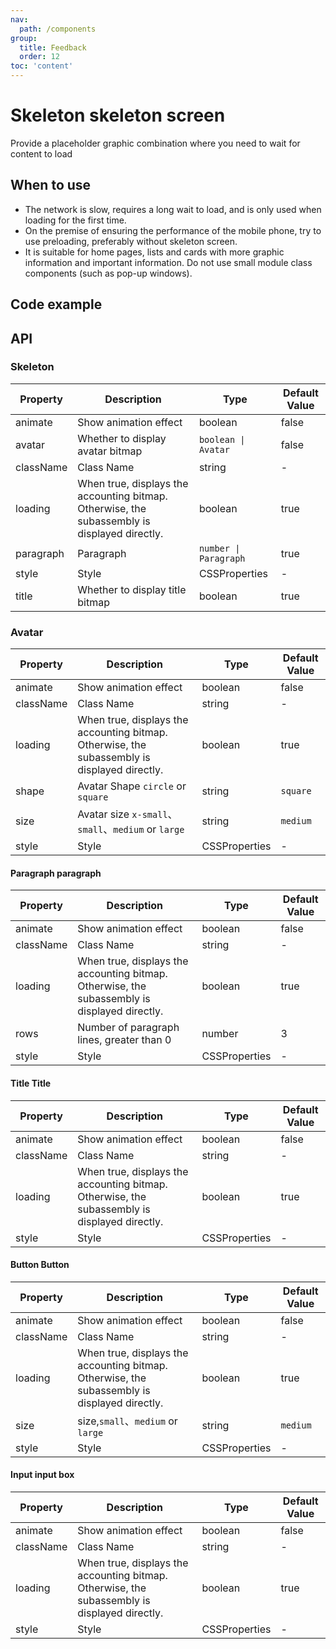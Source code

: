 ```yaml
---
nav:
  path: /components
group:
  title: Feedback
  order: 12
toc: 'content'
---
```


# Skeleton skeleton screen

<!-- <code src="../../docs/components/compatibility.tsx" inline="true"></code> -->
Provide a placeholder graphic combination where you need to wait for content to load
## When to use
- The network is slow, requires a long wait to load, and is only used when loading for the first time.
- On the premise of ensuring the performance of the mobile phone, try to use preloading, preferably without skeleton screen.
- It is suitable for home pages, lists and cards with more graphic information and important information. Do not use small module class components (such as pop-up windows).

## Code example

<code src='../../demo/pages/Skeleton/index'></code>

## API

### Skeleton

| Property     | Description                           | Type                       | Default Value  |
| -------- | ------------------------------ | -------------------------- | ------- |
| animate  | Show animation effect               | boolean                    | false   |
| avatar   | Whether to display avatar bitmap             | `boolean \| Avatar`        | false   |
| className| Class Name                           | string                     | -       |
| loading  | When true, displays the accounting bitmap. Otherwise, the subassembly is displayed directly. | boolean            | true    |
| paragraph| Paragraph                           | `number \| Paragraph`      | true    |
| style    | Style                           | CSSProperties              | -       |
| title    | Whether to display title bitmap             | boolean                    | true    |

### Avatar

| Property     | Description                             | Type         | Default Value   |
| -------- | -------------------------------- | ------------ | -------- |
| animate  | Show animation effect                 | boolean      | false    |
| className| Class Name                             | string       | -        |
| loading  | When true, displays the accounting bitmap. Otherwise, the subassembly is displayed directly. | boolean    | true     |
| shape    | Avatar Shape `circle` or `square`   | string       | `square` |
| size     | Avatar size `x-small`、`small`、`medium` or `large` | string  | `medium` |
| style    | Style                             | CSSProperties| -        |

#### Paragraph paragraph

| Property     | Description                            | Type         | Default Value  |
| -------- | ------------------------------- | ------------ | ------- |
| animate  | Show animation effect                | boolean      | false    |
| className| Class Name                            | string       | -       |
| loading  | When true, displays the accounting bitmap. Otherwise, the subassembly is displayed directly. | boolean  | true    |
| rows     | Number of paragraph lines, greater than 0          | number       | 3       |
| style    | Style                            | CSSProperties| -       |

#### Title Title

| Property     | Description                            | Type         | Default Value  |
| -------- | ------------------------------- | ------------ | ------- |
| animate  | Show animation effect                | boolean      | false    |
| className| Class Name                            | string       | -       |
| loading  | When true, displays the accounting bitmap. Otherwise, the subassembly is displayed directly. | boolean  | true    |
| style    | Style                            | CSSProperties| -       |

#### Button Button

| Property     | Description                            | Type         | Default Value  |
| -------- | ------------------------------- | ------------ | ------- |
| animate  | Show animation effect                | boolean      | false    |
| className| Class Name                            | string       | -       |
| loading  | When true, displays the accounting bitmap. Otherwise, the subassembly is displayed directly. | boolean  | true    |
| size     | size,`small`、`medium` or `large` | string       | `medium`|
| style    | Style                            | CSSProperties| -       |

#### Input input box

| Property     | Description                            | Type         | Default Value  |
| -------- | ------------------------------- | ------------ | ------- |
| animate  | Show animation effect                | boolean      | false    |
| className| Class Name                            | string       | -       |
| loading  | When true, displays the accounting bitmap. Otherwise, the subassembly is displayed directly. | boolean  | true    |
| style    | Style                            | CSSProperties| -       |
